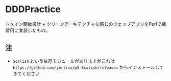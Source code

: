# DDDPractice

ドメイン駆動設計 + クリーンアーキテクチャな感じのウェッブアプリをPerlで練習用に実装したもの。

## 注
- `Scalish` という依存モジュールがありますがこれは `https://github.com/ybrliiu/p5-Scalish/releases` からインストールしてきてください

